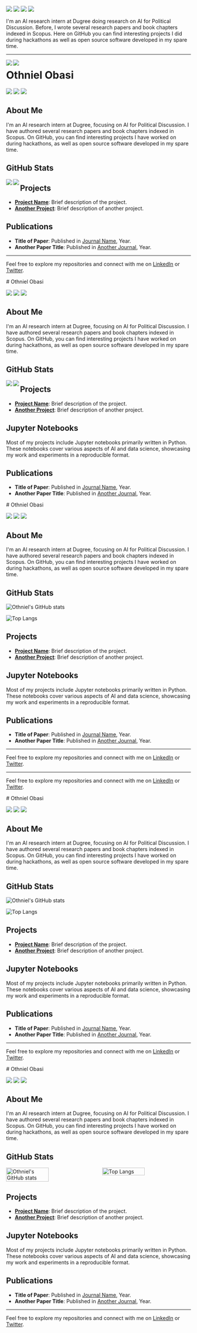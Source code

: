 [![](https://img.shields.io/badge/🌐website-gray?&style=for-the-badge)](https://othnielobasi.vercel.app/)
[![](https://img.shields.io/badge/linkedin-%230077B5.svg?&style=for-the-badge&logo=linkedin&logoColor=white)](https://www.linkedin.com/in/othnielobasi/)
[![](https://img.shields.io/badge/twitter-%230077B5.svg?&style=for-the-badge&logo=twitter&logoColor=white)](https://twitter.com/othnielobasi)
[![](https://img.shields.io/badge/googlescholar-%234285F4.svg?&style=for-the-badge&logo=google-scholar&logoColor=white)](https://www.linkedin.com/in/othnielobasi/)

I'm an AI research intern at Dugree doing research on AI for Political Discussion.
Before, I wrote several research papers and book chapters indexed in Scopus.
Here on GitHub you can find interesting projects I did during hackathons as well as open source software developed in my spare time.



---

<img align="left" src="https://github-readme-stats.vercel.app/api?username=othnielObasi&count_private=true&show_icons=false&theme=default" />
<img align="left" src="https://github-readme-stats.vercel.app/api/top-langs/?username=othnielObasi&theme=default&show_icons=true" />

<p>

# Othniel Obasi

[![](https://img.shields.io/badge/🌐website-gray?&style=for-the-badge)](https://othnielobasi.vercel.app/)
[![](https://img.shields.io/badge/linkedin-%230077B5.svg?&style=for-the-badge&logo=linkedin&logoColor=white)](https://www.linkedin.com/in/othnielobasi/)
[![](https://img.shields.io/badge/twitter-%230077B5.svg?&style=for-the-badge&logo=twitter&logoColor=white)](https://twitter.com/othnielobasi)

## About Me

I'm an AI research intern at Dugree, focusing on AI for Political Discussion. I have authored several research papers and book chapters indexed in Scopus. On GitHub, you can find interesting projects I have worked on during hackathons, as well as open source software developed in my spare time.

## GitHub Stats

<img align="left" src="https://github-readme-stats.vercel.app/api?username=othnielObasi&count_private=true&show_icons=true&theme=default" />

<img align="left" src="https://github-readme-stats.vercel.app/api/top-langs/?username=othnielObasi&theme=default&show_icons=true" />

## Projects

- **[Project Name](https://github.com/othnielObasi/project-name)**: Brief description of the project.
- **[Another Project](https://github.com/othnielObasi/another-project)**: Brief description of another project.

## Publications

- **Title of Paper**: Published in [Journal Name](https://journal-link.com), Year.
- **Another Paper Title**: Published in [Another Journal](https://another-journal-link.com), Year.

---

Feel free to explore my repositories and connect with me on [LinkedIn](https://www.linkedin.com/in/othnielobasi/) or [Twitter](https://twitter.com/othnielobasi).
</p>
<p>
  # Othniel Obasi

[![](https://img.shields.io/badge/🌐website-gray?&style=for-the-badge)](https://othnielobasi.vercel.app/)
[![](https://img.shields.io/badge/linkedin-%230077B5.svg?&style=for-the-badge&logo=linkedin&logoColor=white)](https://www.linkedin.com/in/othnielobasi/)
[![](https://img.shields.io/badge/twitter-%230077B5.svg?&style=for-the-badge&logo=twitter&logoColor=white)](https://twitter.com/othnielobasi)

## About Me

I'm an AI research intern at Dugree, focusing on AI for Political Discussion. I have authored several research papers and book chapters indexed in Scopus. On GitHub, you can find interesting projects I have worked on during hackathons, as well as open source software developed in my spare time.

## GitHub Stats

<img align="left" src="https://github-readme-stats.vercel.app/api?username=othnielObasi&count_private=true&show_icons=true&theme=default" />

<img align="left" src="https://github-readme-stats.vercel.app/api/top-langs/?username=othnielObasi&theme=default&show_icons=true&layout=compact" />

## Projects

- **[Project Name](https://github.com/othnielObasi/project-name)**: Brief description of the project.
- **[Another Project](https://github.com/othnielObasi/another-project)**: Brief description of another project.

## Jupyter Notebooks

Most of my projects include Jupyter notebooks primarily written in Python. These notebooks cover various aspects of AI and data science, showcasing my work and experiments in a reproducible format.

## Publications

- **Title of Paper**: Published in [Journal Name](https://journal-link.com), Year.
- **Another Paper Title**: Published in [Another Journal](https://another-journal-link.com), Year.

<p>
  # Othniel Obasi

[![](https://img.shields.io/badge/🌐website-gray?&style=for-the-badge)](https://othnielobasi.vercel.app/)
[![](https://img.shields.io/badge/linkedin-%230077B5.svg?&style=for-the-badge&logo=linkedin&logoColor=white)](https://www.linkedin.com/in/othnielobasi/)
[![](https://img.shields.io/badge/twitter-%230077B5.svg?&style=for-the-badge&logo=twitter&logoColor=white)](https://twitter.com/othnielobasi)

## About Me

I'm an AI research intern at Dugree, focusing on AI for Political Discussion. I have authored several research papers and book chapters indexed in Scopus. On GitHub, you can find interesting projects I have worked on during hackathons, as well as open source software developed in my spare time.

## GitHub Stats

![Othniel's GitHub stats](https://github-readme-stats.vercel.app/api?username=othnielObasi&count_private=true&show_icons=true&theme=radical&title_color=ffffff&text_color=ffffff&icon_color=ffffff)

![Top Langs](https://github-readme-stats.vercel.app/api/top-langs/?username=othnielObasi&layout=compact&theme=radical&title_color=ffffff&text_color=ffffff&icon_color=ffffff)

## Projects

- **[Project Name](https://github.com/othnielObasi/project-name)**: Brief description of the project.
- **[Another Project](https://github.com/othnielObasi/another-project)**: Brief description of another project.

## Jupyter Notebooks

Most of my projects include Jupyter notebooks primarily written in Python. These notebooks cover various aspects of AI and data science, showcasing my work and experiments in a reproducible format.

## Publications

- **Title of Paper**: Published in [Journal Name](https://journal-link.com), Year.
- **Another Paper Title**: Published in [Another Journal](https://another-journal-link.com), Year.

---

Feel free to explore my repositories and connect with me on [LinkedIn](https://www.linkedin.com/in/othnielobasi/) or [Twitter](https://twitter.com/othnielobasi).

</p>

---

Feel free to explore my repositories and connect with me on [LinkedIn](https://www.linkedin.com/in/othnielobasi/) or [Twitter](https://twitter.com/othnielobasi).

</p>

<p>
  # Othniel Obasi

[![](https://img.shields.io/badge/🌐website-gray?&style=for-the-badge)](https://othnielobasi.vercel.app/)
[![](https://img.shields.io/badge/linkedin-%230077B5.svg?&style=for-the-badge&logo=linkedin&logoColor=white)](https://www.linkedin.com/in/othnielobasi/)
[![](https://img.shields.io/badge/twitter-%230077B5.svg?&style=for-the-badge&logo=twitter&logoColor=white)](https://twitter.com/othnielobasi)

## About Me

I'm an AI research intern at Dugree, focusing on AI for Political Discussion. I have authored several research papers and book chapters indexed in Scopus. On GitHub, you can find interesting projects I have worked on during hackathons, as well as open source software developed in my spare time.

## GitHub Stats

![Othniel's GitHub stats](https://github-readme-stats.vercel.app/api?username=othnielObasi&count_private=true&show_icons=true&bg_color=ffffff&title_color=000000&text_color=000000&icon_color=000000)

![Top Langs](https://github-readme-stats.vercel.app/api/top-langs/?username=othnielObasi&layout=compact&bg_color=ffffff&title_color=000000&text_color=000000&icon_color=000000)

## Projects

- **[Project Name](https://github.com/othnielObasi/project-name)**: Brief description of the project.
- **[Another Project](https://github.com/othnielObasi/another-project)**: Brief description of another project.

## Jupyter Notebooks

Most of my projects include Jupyter notebooks primarily written in Python. These notebooks cover various aspects of AI and data science, showcasing my work and experiments in a reproducible format.

## Publications

- **Title of Paper**: Published in [Journal Name](https://journal-link.com), Year.
- **Another Paper Title**: Published in [Another Journal](https://another-journal-link.com), Year.

---

Feel free to explore my repositories and connect with me on [LinkedIn](https://www.linkedin.com/in/othnielobasi/) or [Twitter](https://twitter.com/othnielobasi).

</p>

<p>
  # Othniel Obasi

[![](https://img.shields.io/badge/🌐website-gray?&style=for-the-badge)](https://othnielobasi.vercel.app/)
[![](https://img.shields.io/badge/linkedin-%230077B5.svg?&style=for-the-badge&logo=linkedin&logoColor=white)](https://www.linkedin.com/in/othnielobasi/)
[![](https://img.shields.io/badge/twitter-%230077B5.svg?&style=for-the-badge&logo=twitter&logoColor=white)](https://twitter.com/othnielobasi)

## About Me

I'm an AI research intern at Dugree, focusing on AI for Political Discussion. I have authored several research papers and book chapters indexed in Scopus. On GitHub, you can find interesting projects I have worked on during hackathons, as well as open source software developed in my spare time.

## GitHub Stats

<div style="display: flex; justify-content: space-between;">
  <img src="https://github-readme-stats.vercel.app/api?username=othnielObasi&count_private=true&show_icons=true&bg_color=ffffff&title_color=000000&text_color=000000&icon_color=000000" alt="Othniel's GitHub stats" style="width: 48%;"/>
  <img src="https://github-readme-stats.vercel.app/api/top-langs/?username=othnielObasi&layout=compact&bg_color=ffffff&title_color=000000&text_color=000000&icon_color=000000" alt="Top Langs" style="width: 48%;"/>
</div>

## Projects

- **[Project Name](https://github.com/othnielObasi/project-name)**: Brief description of the project.
- **[Another Project](https://github.com/othnielObasi/another-project)**: Brief description of another project.

## Jupyter Notebooks

Most of my projects include Jupyter notebooks primarily written in Python. These notebooks cover various aspects of AI and data science, showcasing my work and experiments in a reproducible format.

## Publications

- **Title of Paper**: Published in [Journal Name](https://journal-link.com), Year.
- **Another Paper Title**: Published in [Another Journal](https://another-journal-link.com), Year.

---

Feel free to explore my repositories and connect with me on [LinkedIn](https://www.linkedin.com/in/othnielobasi/) or [Twitter](https://twitter.com/othnielobasi).

</p>
